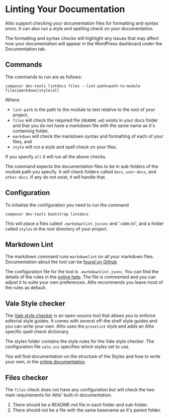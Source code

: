 # Linting Your Documentation

Altis support checking your documentation files for formatting and syntax erors. It can also run a style and spelling check on your documentation.

The formatting and syntax checks will highlight any issues that may affect how your documentation will appear in the WordPress dashboard under the Documentation tab. 

## Commands

The commands to run are as follows:

```shell
composer dev-tools lintdocs files --lint-path=path-to-module files|markdown|style|all
```

Where:

- `lint-path` is the path to the module to test relative to the root of your project,
- `files` will check the required file (`README.md`) exists in your docs folder and that you do not have a markdown file with the same name as it's containing folder,
- `markdown` will check the markdown syntax and formatting of each of your files, and 
- `style` will run a style and spell check on your files.

If you specify `all` it will run all the above checks.

The command expects the documentation files to be in sub-folders of the module path you specify. It will check folders called `docs`, `user-docs`, and `other-docs`. If any do not exist, it will handle that.

## Configuration

To initialise the configuration you need to run the command 

```shell
composer dev-tools bootstrap lintdocs
```

This will place a files called `.markdownlint.jsconc` and '.vale.ini', and a folder called `styles` in the root directory of your project.

## Markdown Lint

The markdown command runs `markdownlint` on all your markdown files. Documentation about the tool can be [found on Github](https://github.com/DavidAnson/markdownlint)

The configuration file for the tool is `.markdownlint.jsonc`. You can find the details of the rules in the [online help](https://github.com/DavidAnson/markdownlint/blob/main/doc/Rules.md). The file is commented and you can adjust it to suite your own preferences. Altis recommends you leave most of the rules as default.

## Vale Style checker

The [Vale style checker](https://vale.sh/) is an open-source tool that allows you to enforce editorial style guides. It comes with several off-the shelf style guides and you can write your own. Altis uses the `proselint` style and adds an Altis specific spell check dictionary.

The styles folder contains the style rules for the Vale style checker. The configuration file `vale.ini` specifies which styles set to use.

You will find documentation on the structure of the Styles and how to write your own, in the [online documentation](https://vale.sh/docs/).

## Files checker
The `files` check does not have any configuration but will check the two main requirements for Altis' built-in documentation. 
1. There should be a README.md file in each folder and sub-folder.
2. There should not be a file with the same basename as it's parent folder.
